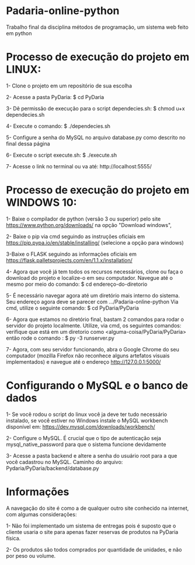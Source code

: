 # Padaria-online-python
Trabalho final da disciplina métodos de programação, um sistema web feito em python


# Processo de execução do projeto em LINUX:
1- Clone o projeto em um repositório de sua escolha

2- Acesse a pasta PyDaria:
$ cd PyDaria

3- Dê permissão de execução para o script dependecies.sh:
$ chmod u+x dependecies.sh

4- Execute o comando:
$ ./dependecies.sh

5- Configure a senha do MySQL no arquivo database.py como descrito no final dessa página 

6- Execute o script execute.sh:
$ ./execute.sh

7- Acesse o link no terminal ou va até:
http://localhost:5555/

# Processo de execução do projeto em WINDOWS 10:
1- Baixe o compilador de python (versão 3 ou superior) pelo site https://www.python.org/downloads/ na opção "Download windows", 

2- Baixe o pip via cmd seguindo as instruções oficiais em https://pip.pypa.io/en/stable/installing/ (selecione a opção para windows)


3-Baixe o FLASK seguindo as informações oficiais em https://flask.palletsprojects.com/en/1.1.x/installation/

4- Agora que você já tem todos os recursos necessários, clone ou faça o download do projeto e localize-o em seu computador.
Navegue até o mesmo por meio do comando:
$ cd endereço-do-diretorio

5- É necessário navegar agora até um diretório mais interno do sistema. Seu endereço agora deve se parecer com .../Padaria-online-python
Via cmd, utilize o seguinte comando:
$ cd PyDaria/PyDaria

6- Agora que estamos no diretório final, bastam 2 comandos para rodar o servidor do projeto localmente.
Utilize, via cmd, os seguintes comandos:
verifique que está em um diretorio como <alguma-coisa/PyDaria/PyDaria>
então rode o comando :
$ py -3 runserver.py 

7- Agora, com seu servidor funcionando, abra o Google Chrome do seu computador (mozilla Firefox não reconhece alguns artefatos visuais implementados) e navegue até o endereço 
http://127.0.0.1:5000/


# Configurando o MySQL e o banco de dados
1- Se você rodou o script do linux você ja deve ter tudo necessário instalado, se você estiver no Windows instale o MySQL workbench disponível em:
https://dev.mysql.com/downloads/workbench/

2- Configure o MySQL. É crucial que o tipo de autenticação seja mysql_native_password para que o sistema funcione devidamente

3- Acesse a pasta backend e altere a senha do usuário root para a que você cadastrou no MySQL. Caminho do arquivo:
Pydaria/PyDaria/backend/database.py

# Informações
A navegação do site é como a de qualquer outro site conhecido na internet, com algumas considerações:
 
 1- Não foi implementado um sistema de entregas pois é suposto que o cliente usaria o site para apenas fazer reservas de produtos na PyDaria física.
 
 2- Os produtos são todos comprados por quantidade de unidades, e não por peso ou volume.
 
 
